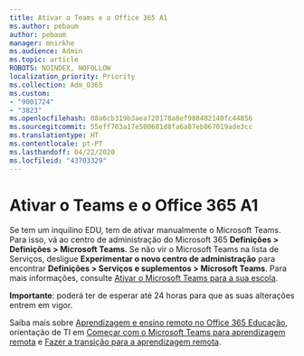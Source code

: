 ```yaml
---
title: Ativar o Teams e o Office 365 A1
ms.author: pebaum
author: pebaum
manager: mnirkhe
ms.audience: Admin
ms.topic: article
ROBOTS: NOINDEX, NOFOLLOW
localization_priority: Priority
ms.collection: Adm_O365
ms.custom:
- "9001724"
- "3823"
ms.openlocfilehash: 08a6cb319b3aea720178a8ef988482140fc44856
ms.sourcegitcommit: 55eff703a17e500681d8fa6a87eb067019ade3cc
ms.translationtype: HT
ms.contentlocale: pt-PT
ms.lasthandoff: 04/22/2020
ms.locfileid: "43703329"
---
```

# <a name="enabling-teams-and-office-365-a1"></a>Ativar o Teams e o Office 365 A1

Se tem um inquilino EDU, tem de ativar manualmente o Microsoft Teams. Para isso, vá ao centro de administração do Microsoft 365 **Definições > Definições > Microsoft Teams**. Se não vir o Microsoft Teams na lista de Serviços, desligue **Experimentar o novo centro de administração** para encontrar **Definições > Serviços e suplementos > Microsoft Teams**. Para mais informações, consulte [Ativar o Microsoft Teams para a sua escola](https://docs.microsoft.com/microsoft-365/education/intune-edu-trial/enable-microsoft-teams#enable-microsoft-teams-for-your-school-1).

**Importante**: poderá ter de esperar até 24 horas para que as suas alterações entrem em vigor. 

Saiba mais sobre [Aprendizagem e ensino remoto no Office 365 Educação](https://support.office.com/article/remote-teaching-and-learning-in-office-365-education-f651ccae-7b65-478b-8366-51bb884025c4), orientação de TI em [Começar com o Microsoft Teams para aprendizagem remota](https://docs.microsoft.com/MicrosoftTeams/remote-learning-edu) e [Fazer a transição para a aprendizagem remota](https://www.microsoft.com/education/remote-learning).